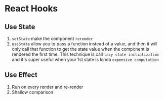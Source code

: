 # React Hooks

## Use State

1.  `setState` make the component `rerender`
2.  `useState` allow you to pass a function instead of a value, and then it will only call that function to get the state value when the component is rendered the first time. This technique is call `lazy state initialization` and it's super useful when your 1st state is kinda `expensive computation`

## Use Effect

1. Run on every render and re-render
2. Shallow comparison


